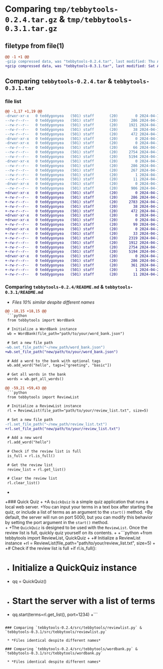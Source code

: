 # Comparing `tmp/tebbytools-0.2.4.tar.gz` & `tmp/tebbytools-0.3.1.tar.gz`

## filetype from file(1)

```diff
@@ -1 +1 @@
-gzip compressed data, was "tebbytools-0.2.4.tar", last modified: Thu Apr 18 15:27:36 2024, max compression
+gzip compressed data, was "tebbytools-0.3.1.tar", last modified: Sat Apr 27 22:31:16 2024, max compression
```

## Comparing `tebbytools-0.2.4.tar` & `tebbytools-0.3.1.tar`

### file list

```diff
@@ -1,17 +1,19 @@
-drwxr-xr-x   0 teddygonyea   (501) staff       (20)        0 2024-04-18 15:27:36.768087 tebbytools-0.2.4/
--rw-r--r--   0 teddygonyea   (501) staff       (20)      286 2024-04-18 15:27:36.767719 tebbytools-0.2.4/PKG-INFO
--rw-r--r--   0 teddygonyea   (501) staff       (20)     1921 2024-04-17 03:26:55.000000 tebbytools-0.2.4/README.md
--rw-r--r--   0 teddygonyea   (501) staff       (20)       38 2024-04-18 15:27:36.768144 tebbytools-0.2.4/setup.cfg
--rw-r--r--   0 teddygonyea   (501) staff       (20)      472 2024-04-18 15:27:30.000000 tebbytools-0.2.4/setup.py
-drwxr-xr-x   0 teddygonyea   (501) staff       (20)        0 2024-04-18 15:27:36.765371 tebbytools-0.2.4/src/
-drwxr-xr-x   0 teddygonyea   (501) staff       (20)        0 2024-04-18 15:27:36.766540 tebbytools-0.2.4/src/tebbytools/
--rw-r--r--   0 teddygonyea   (501) staff       (20)       66 2024-04-17 03:25:44.000000 tebbytools-0.2.4/src/tebbytools/__init__.py
--rw-r--r--   0 teddygonyea   (501) staff       (20)     2754 2024-04-17 02:55:21.000000 tebbytools-0.2.4/src/tebbytools/reviewlist.py
--rw-r--r--   0 teddygonyea   (501) staff       (20)     5194 2024-04-18 15:25:49.000000 tebbytools-0.2.4/src/tebbytools/wordbank.py
-drwxr-xr-x   0 teddygonyea   (501) staff       (20)        0 2024-04-18 15:27:36.767487 tebbytools-0.2.4/src/tebbytools.egg-info/
--rw-r--r--   0 teddygonyea   (501) staff       (20)      286 2024-04-18 15:27:36.000000 tebbytools-0.2.4/src/tebbytools.egg-info/PKG-INFO
--rw-r--r--   0 teddygonyea   (501) staff       (20)      267 2024-04-18 15:27:36.000000 tebbytools-0.2.4/src/tebbytools.egg-info/SOURCES.txt
--rw-r--r--   0 teddygonyea   (501) staff       (20)        1 2024-04-18 15:27:36.000000 tebbytools-0.2.4/src/tebbytools.egg-info/dependency_links.txt
--rw-r--r--   0 teddygonyea   (501) staff       (20)       11 2024-04-18 15:27:36.000000 tebbytools-0.2.4/src/tebbytools.egg-info/top_level.txt
-drwxr-xr-x   0 teddygonyea   (501) staff       (20)        0 2024-04-18 15:27:36.767205 tebbytools-0.2.4/tests/
--rw-r--r--   0 teddygonyea   (501) staff       (20)      906 2024-04-17 03:25:59.000000 tebbytools-0.2.4/tests/test.py
+drwxr-xr-x   0 teddygonyea   (501) staff       (20)        0 2024-04-27 22:31:16.323503 tebbytools-0.3.1/
+-rw-r--r--   0 teddygonyea   (501) staff       (20)      286 2024-04-27 22:31:16.323280 tebbytools-0.3.1/PKG-INFO
+-rw-r--r--   0 teddygonyea   (501) staff       (20)     2783 2024-04-27 22:29:15.000000 tebbytools-0.3.1/README.md
+-rw-r--r--   0 teddygonyea   (501) staff       (20)       38 2024-04-27 22:31:16.323576 tebbytools-0.3.1/setup.cfg
+-rw-r--r--   0 teddygonyea   (501) staff       (20)      472 2024-04-27 22:31:11.000000 tebbytools-0.3.1/setup.py
+drwxr-xr-x   0 teddygonyea   (501) staff       (20)        0 2024-04-27 22:31:16.320954 tebbytools-0.3.1/src/
+drwxr-xr-x   0 teddygonyea   (501) staff       (20)        0 2024-04-27 22:31:16.321678 tebbytools-0.3.1/src/tebbytools/
+-rw-r--r--   0 teddygonyea   (501) staff       (20)       99 2024-04-27 22:29:15.000000 tebbytools-0.3.1/src/tebbytools/__init__.py
+drwxr-xr-x   0 teddygonyea   (501) staff       (20)        0 2024-04-27 22:31:16.322835 tebbytools-0.3.1/src/tebbytools/quickquiz/
+-rw-r--r--   0 teddygonyea   (501) staff       (20)       33 2024-04-27 22:29:15.000000 tebbytools-0.3.1/src/tebbytools/quickquiz/__init__.py
+-rw-r--r--   0 teddygonyea   (501) staff       (20)     2319 2024-04-27 22:29:15.000000 tebbytools-0.3.1/src/tebbytools/quickquiz/quickquiz.py
+-rw-r--r--   0 teddygonyea   (501) staff       (20)     1912 2024-04-27 22:29:15.000000 tebbytools-0.3.1/src/tebbytools/quickquiz/quiz.py
+-rw-r--r--   0 teddygonyea   (501) staff       (20)     2754 2024-04-17 02:55:21.000000 tebbytools-0.3.1/src/tebbytools/reviewlist.py
+-rw-r--r--   0 teddygonyea   (501) staff       (20)     5194 2024-04-18 15:25:49.000000 tebbytools-0.3.1/src/tebbytools/wordbank.py
+drwxr-xr-x   0 teddygonyea   (501) staff       (20)        0 2024-04-27 22:31:16.323024 tebbytools-0.3.1/src/tebbytools.egg-info/
+-rw-r--r--   0 teddygonyea   (501) staff       (20)      286 2024-04-27 22:31:16.000000 tebbytools-0.3.1/src/tebbytools.egg-info/PKG-INFO
+-rw-r--r--   0 teddygonyea   (501) staff       (20)      361 2024-04-27 22:31:16.000000 tebbytools-0.3.1/src/tebbytools.egg-info/SOURCES.txt
+-rw-r--r--   0 teddygonyea   (501) staff       (20)        1 2024-04-27 22:31:16.000000 tebbytools-0.3.1/src/tebbytools.egg-info/dependency_links.txt
+-rw-r--r--   0 teddygonyea   (501) staff       (20)       11 2024-04-27 22:31:16.000000 tebbytools-0.3.1/src/tebbytools.egg-info/top_level.txt
```

### Comparing `tebbytools-0.2.4/README.md` & `tebbytools-0.3.1/README.md`

 * *Files 10% similar despite different names*

```diff
@@ -18,15 +18,15 @@
 ```python
 from tebbytools import WordBank
 
 # Initialize a WordBank instance
 wb = WordBank(file_path="path/to/your/word_bank.json")
 
 # Set a new file path
-wb.set_file_path("~/new_path/word_bank.json")
+wb.set_file_path("new/path/to/your/word_bank.json")
 
 # Add a word to the bank with optional tags
 wb.add_word("hello", tags=["greeting", "basic"])
 
 # Get all words in the bank
 words = wb.get_all_words()
 
@@ -59,21 +59,43 @@
 ```python
 from tebbytools import ReviewList
 
 # Initialize a ReviewList instance
 rl = ReviewList(file_path="path/to/your/review_list.txt", size=5)
 
 # Set a new file path
-rl.set_file_path("~/new_path/review_list.txt")
+rl.set_file_path("new/path/to/your/review_list.txt")
 
 # Add a new word
 rl.add_word("hello")
 
 # Check if the review list is full
 is_full = rl.is_full()
 
 # Get the review list
 review_list = rl.get_list()
 
 # Clear the review list
 rl.clear_list()
 ```
+
+### Quick Quiz
+
+A `QuickQuiz` is a simple quiz application that runs a local web server.
+You can input your terms in a text box after starting the quiz, or include a list of terms as an argument to the `start()` method.
+By default, the server will run on port 5000, but you can modify this behavior by setting the port argument in the `start()` method.\
+
+The `QuickQuiz` is designed to be used with the `ReviewList`. Once the review list is full, quickly quiz yourself on its contents.
+
+```python
+from tebbytools import ReviewList, QuickQuiz
+
+# Initialize a ReviewList instance
+rl = ReviewList(file_path="path/to/your/review_list.txt", size=5)
+
+# Check if the review list is full
+if rl.is_full():
+    # Initialize a QuickQuiz instance
+    qq = QuickQuiz()
+    # Start the server with a list of terms
+    qq.start(terms=rl.get_list(), port=1234)
+```
```

### Comparing `tebbytools-0.2.4/src/tebbytools/reviewlist.py` & `tebbytools-0.3.1/src/tebbytools/reviewlist.py`

 * *Files identical despite different names*

### Comparing `tebbytools-0.2.4/src/tebbytools/wordbank.py` & `tebbytools-0.3.1/src/tebbytools/wordbank.py`

 * *Files identical despite different names*


